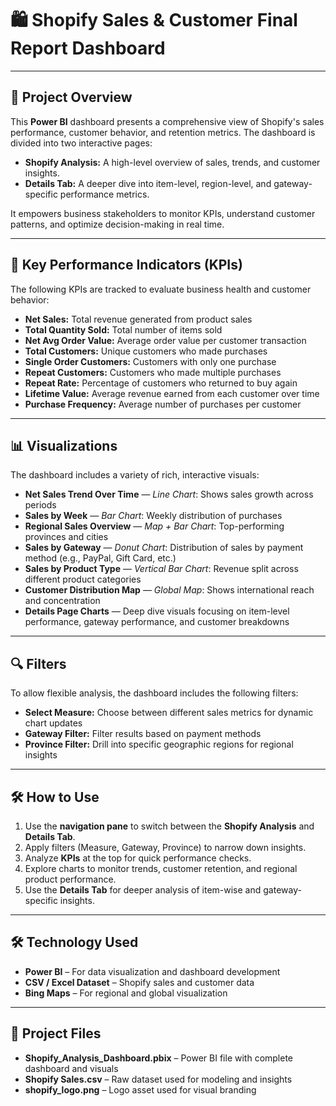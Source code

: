 # 🛍️ Shopify Sales & Customer Final Report Dashboard

---

## 🚀 Project Overview  
This **Power BI** dashboard presents a comprehensive view of Shopify's sales performance, customer behavior, and retention metrics. The dashboard is divided into two interactive pages:
- **Shopify Analysis:** A high-level overview of sales, trends, and customer insights.
- **Details Tab:** A deeper dive into item-level, region-level, and gateway-specific performance metrics.

It empowers business stakeholders to monitor KPIs, understand customer patterns, and optimize decision-making in real time.

---

## 🎯 Key Performance Indicators (KPIs)  
The following KPIs are tracked to evaluate business health and customer behavior:

- **Net Sales:** Total revenue generated from product sales  
- **Total Quantity Sold:** Total number of items sold  
- **Net Avg Order Value:** Average order value per customer transaction  
- **Total Customers:** Unique customers who made purchases  
- **Single Order Customers:** Customers with only one purchase  
- **Repeat Customers:** Customers who made multiple purchases  
- **Repeat Rate:** Percentage of customers who returned to buy again  
- **Lifetime Value:** Average revenue earned from each customer over time  
- **Purchase Frequency:** Average number of purchases per customer  

---

## 📊 Visualizations  
The dashboard includes a variety of rich, interactive visuals:

- **Net Sales Trend Over Time** — *Line Chart*: Shows sales growth across periods  
- **Sales by Week** — *Bar Chart*: Weekly distribution of purchases  
- **Regional Sales Overview** — *Map + Bar Chart*: Top-performing provinces and cities  
- **Sales by Gateway** — *Donut Chart*: Distribution of sales by payment method (e.g., PayPal, Gift Card, etc.)  
- **Sales by Product Type** — *Vertical Bar Chart*: Revenue split across different product categories  
- **Customer Distribution Map** — *Global Map*: Shows international reach and concentration  
- **Details Page Charts** — Deep dive visuals focusing on item-level performance, gateway performance, and customer breakdowns  

---

## 🔍 Filters  
To allow flexible analysis, the dashboard includes the following filters:

- **Select Measure:** Choose between different sales metrics for dynamic chart updates  
- **Gateway Filter:** Filter results based on payment methods  
- **Province Filter:** Drill into specific geographic regions for regional insights  

---

## 🛠 How to Use  
1. Use the **navigation pane** to switch between the **Shopify Analysis** and **Details Tab**.  
2. Apply filters (Measure, Gateway, Province) to narrow down insights.  
3. Analyze **KPIs** at the top for quick performance checks.  
4. Explore charts to monitor trends, customer retention, and regional product performance.  
5. Use the **Details Tab** for deeper analysis of item-wise and gateway-specific insights.

---

## 🛠 Technology Used  
- **Power BI** – For data visualization and dashboard development  
- **CSV / Excel Dataset** – Shopify sales and customer data  
- **Bing Maps** – For regional and global visualization  

---

## 📂 Project Files  
- **Shopify_Analysis_Dashboard.pbix** – Power BI file with complete dashboard and visuals  
- **Shopify Sales.csv** – Raw dataset used for modeling and insights  
- **shopify_logo.png** – Logo asset used for visual branding  

